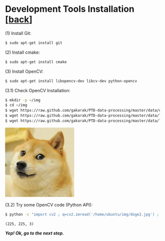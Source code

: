 # Development Tools Installation [[back](index.md)]

(1) Install Git:
```sh
$ sudo apt-get install git
```

(2) Install cmake:
```sh
$ sudo apt-get install cmake
```

(3) Install OpenCV:
```sh
$ sudo apt-get install libopencv-dev libcv-dev python-opencv
```

(3.1) Check OpenCV Installation:
```sh
$ mkdir -p ~/img
$ cd ~/img
$ wget https://raw.github.com/gakarak/PTD-data-processing/master/data/doge2.jpg
$ wget https://raw.github.com/gakarak/PTD-data-processing/master/data/lena.jpg
$ wget https://raw.github.com/gakarak/PTD-data-processing/master/data/lena.png
```

![alt Wow! Doge!](../../img/doge2.jpg) 

(3.2) Try some OpenCV code (Python API):
```sh
$ python -c "import cv2 ; q=cv2.imread('/home/ubuntu/img/doge2.jpg') ; print q.shape"
```
```
(225, 225, 3)
```

***Yep! Ok, go to the next step.***
